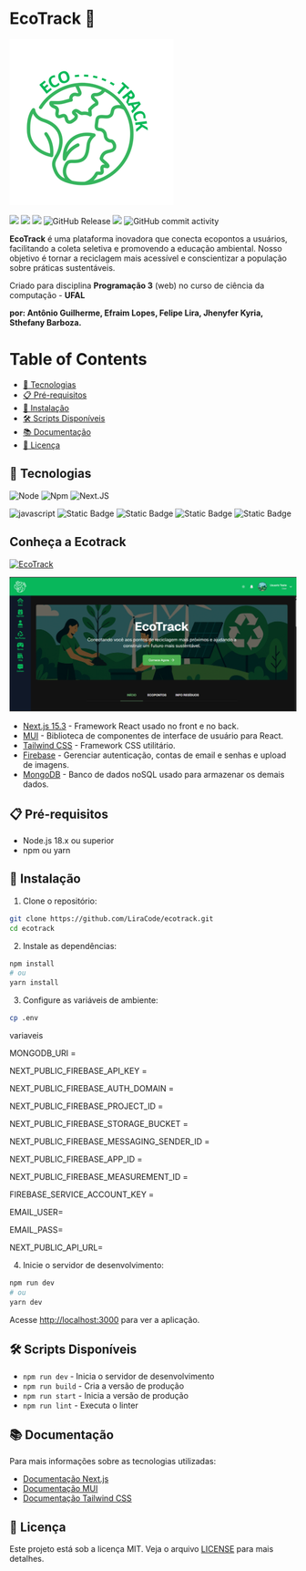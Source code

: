 # EcoTrack 🌱
![](https://github.com/LiraCode/ecotrack/blob/master/public/images/logoGreen.png?raw=true)

![](https://img.shields.io/github/stars/LiraCode/ecotrack) ![](https://img.shields.io/github/forks/LiraCode/ecotrack) ![](https://img.shields.io/github/tag/LiraCode/ecotrack) ![GitHub Release](https://img.shields.io/github/v/release/LiraCode/ecotrack) ![](https://img.shields.io/github/issues/LiraCode/ecotrack) ![GitHub commit activity](https://img.shields.io/github/commit-activity/y/LiraCode/ecotrack)


**EcoTrack** é uma plataforma inovadora que conecta ecopontos a usuários, facilitando a coleta seletiva e promovendo a educação ambiental. Nosso objetivo é tornar a reciclagem mais acessível e conscientizar a população sobre práticas sustentáveis.

Criado para disciplina **Programação 3** (web) no curso de ciência da computação - **UFAL**

**por: Antônio Guilherme, Efraim Lopes, Felipe Lira, Jhenyfer Kyria, Sthefany Barboza.**

# **Table of Contents**

- [🚀 Tecnologias](#-tecnologias)
- [📋 Pré-requisitos](#-pré-requisitos)
- [🔧 Instalação](#-instalação)
- [🛠️ Scripts Disponíveis](#️-scripts-disponíveis)
- [📚 Documentação](#-documentação)
- [📝 Licença](#-licença)

## 🚀 Tecnologias
![Node](https://img.shields.io/badge/node-v22.16.0-brightgreen?logo=nodedotjs) ![Npm](https://img.shields.io/badge/npm-v11.4.2-brightgreen?logo=nodedotjs) ![Next.JS](https://img.shields.io/badge/Next.JS-v15.3.3-brightgreen?logo=nextdotjs) 

![javascript](https://img.shields.io/badge/javascript-gray?style=for-the-badge&logo=javascript) ![Static Badge](https://img.shields.io/badge/Material%20UI-gray?style=for-the-badge&logo=mui) ![Static Badge](https://img.shields.io/badge/Tailwind%20CSS-gray?style=for-the-badge&logo=tailwindcss) ![Static Badge](https://img.shields.io/badge/Firebase-gray?style=for-the-badge&logo=firebase) ![Static Badge](https://img.shields.io/badge/Mongodb-gray?style=for-the-badge&logo=mongodb)



## Conheça a Ecotrack

[![EcoTrack](https://markdown-videos-api.jorgenkh.no/url?url=https%3A%2F%2Fyoutu.be%2Fv_6VZt4cnZM)](https://drive.google.com/file/d/1dhuvNgbD4QFsZq76WcDmH_JzSoH5SPdE/view)

![Dark Mode](https://github.com/LiraCode/ecotrack/blob/master/image.png?raw=true)



- [Next.js 15.3](https://nextjs.org) - Framework React usado no front e no back.
- [MUI](https://mui.com/) - Biblioteca de componentes de interface de usuário para React.
- [Tailwind CSS](https://tailwindcss.com) - Framework CSS utilitário.
- [Firebase](https://firebase.google.com/) - Gerenciar autenticação, contas de email e senhas e upload de imagens.
- [MongoDB](https://www.mongodb.com/) - Banco de dados noSQL usado para armazenar os demais dados.



## 📋 Pré-requisitos

- Node.js 18.x ou superior
- npm ou yarn

## 🔧 Instalação

1. Clone o repositório:
```bash
git clone https://github.com/LiraCode/ecotrack.git
cd ecotrack
```

2. Instale as dependências:
```bash
npm install
# ou
yarn install
```

3. Configure as variáveis de ambiente:
```bash
cp .env
```
variaveis

MONGODB_URI =

NEXT_PUBLIC_FIREBASE_API_KEY =

NEXT_PUBLIC_FIREBASE_AUTH_DOMAIN = 

NEXT_PUBLIC_FIREBASE_PROJECT_ID = 

NEXT_PUBLIC_FIREBASE_STORAGE_BUCKET =

NEXT_PUBLIC_FIREBASE_MESSAGING_SENDER_ID = 

NEXT_PUBLIC_FIREBASE_APP_ID = 

NEXT_PUBLIC_FIREBASE_MEASUREMENT_ID =  

FIREBASE_SERVICE_ACCOUNT_KEY =

EMAIL_USER=

EMAIL_PASS=

NEXT_PUBLIC_API_URL=




4. Inicie o servidor de desenvolvimento:
```bash
npm run dev
# ou
yarn dev
```

Acesse [http://localhost:3000](http://localhost:3000) para ver a aplicação.

## 🛠️ Scripts Disponíveis

- `npm run dev` - Inicia o servidor de desenvolvimento
- `npm run build` - Cria a versão de produção
- `npm run start` - Inicia a versão de produção
- `npm run lint` - Executa o linter

## 📚 Documentação

Para mais informações sobre as tecnologias utilizadas:

- [Documentação Next.js](https://nextjs.org/docs)
- [Documentação MUI](https://mui.com/material-ui/getting-started/)
- [Documentação Tailwind CSS](https://tailwindcss.com/docs)



## 📝 Licença

Este projeto está sob a licença MIT. Veja o arquivo [LICENSE](LICENSE) para mais detalhes.
